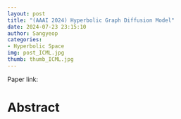 ```yaml
---
layout: post
title: "(AAAI 2024) Hyperbolic Graph Diffusion Model"
date: 2024-07-23 23:15:10
author: Sangyeop
categories:
- Hyperbolic Space
img: post_ICML.jpg
thumb: thumb_ICML.jpg
---
```

Paper link:

# Abstract
<!-- diffusion models은 이미지와 그래프 생성에서 눈에 띄는 성능을 보여준다. 하지만, 현실 세계의 graph (e.g., social networks, molecular graphs, traffic graphs)는 일반적으로 non-Euclidan topologies와 hidden hierarchies를 가진다. 예를들어 graphs의 degree distributions은 대부분 power-law distribution을 따른다. 현재의 latent diffusion model은 hierarchical dat를 Euclidean space에 embedding한다. 이것은 distortions을 만들고 distribution modeling에 개입한다. 대신에 hyperbolic space는 exponential growth property 덕분에 복잡한 hierachical structures를 표현하는데 더 적합하다. diffusion models의 data generation 능력과 latent hierarchical distributions을 추출하기 위한 hyperbolic embeddings의 능력을 동시에 활용하기 위해서 우리는 Hyperbolic Graph Diffusion Model (HGDM)이라는 새로운 graph generation method를 제안한다. HGDM은 nodes를 successive hyperbolic embeddings로 encoding하기 위한 auto-encoder와 hyperbolic latent spcae에서 동작하는 diffusion generative models로 이루어져 있다. HGDM은 edge information을 포함하는 hyperbolic potential node space를 구성함으로써 graph struture distributions을 잘 잡는다. 다양한 실험 결과는 HGDM이 generic graph와 molecule generation에서 더 좋은 성능을 달성한 것을 보여준다. -->